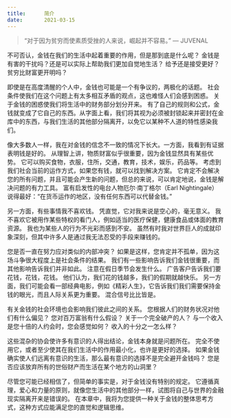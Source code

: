 ```yaml
---
title:      简介
date:       2021-03-15
---
```


> “对于因为贫穷而使素质受挫的人来说，崛起并不容易。” — JUVENAL

不可否认，金钱在我们的生活中起着重要的作用，但是那到底是什么呢？ 金钱是有害的干扰吗？还是可以实际上帮助我们更加自觉地生活？ 给予还是接受更好？贫穷比财富更开明吗？

即使是在高度清醒的个人中，金钱也可能是一个有争议的，两极化的话题。 社会条件使我们在这个问题上有太多相互矛盾的观点，这也难怪人们会感到困惑。 关于金钱的困惑使我们将生活中的财务部分划分开来。 有了自己的规则和公式，金钱就变成了它自己的东西。从字面上看，我们将其视为必须被封锁起来并密封在金库中的东西，与我们生活的其他部分隔离开，以免它以某种不人道的特性感染我们。

像大多数人一样，我在对金钱的信念不一致的情况下长大。一方面，我看到有证据表明钱是好的。 从理智上讲，物质财富似乎很重要，因为金钱显然具有某些优势。 它可以购买食物，衣服，住所，交通，教育，技术，娱乐，药品等。 考虑到我们社会当前的运作方式，如果您有钱，就可以找到解决方案。 它肯定不会解决您的所有问题，并且可能会产生新的问题，但总的来说，可以肯定地说，金钱是解决问题的有力工具。 富有启发性的电台人物厄尔·南丁格尔（Earl Nightingale）说得最好：“在货币运作的地区，没有任何东西可以代替金钱。” 

另一方面，有些事情我不喜欢钱。 凭直觉，它对我来说是空心的，毫无意义。 我不喜欢它被用作某些特权的看门人，例如适当的医疗保健，健康食品或体面的教育资源。 我也为某些人的行为不光彩而感到不安。 虽然有时我对世界巨人的成就印象深刻，但其中许多人是通过我无法忍受的手段来赚钱的。

您是否一直在努力应对类似的内部冲突？ 如果是这样，您肯定并不孤单，因为这场斗争很大程度上是社会条件的结果。 我们有一些影响告诉我们金钱很重要，而其他影响告诉我们并非如此。 注意在假日季节会发生什么。 广告客户告诉我们要花钱，花钱，花钱。 他们认为，我们花的钱越多，我们的假期就越快乐。 另一方面，我们可能会看一部经典电影，例如《精彩人生》，它告诉我们我们需要保持金钱的眼光，而且人际关系更为重要。 混合信号比比皆是。

有关金钱的社会环境也会影响我们彼此之间的关系。 您根据人们的财务状况对他们有什么偏见？ 您对百万富翁有什么假设？ 关于一个完全破产的人？ 与一个收入是您十倍的人约会时，您会感觉如何？ 收入的十分之一怎么样？

这些混杂的协会使许多有意识的人得出结论，金钱本身就是问题所在。 完全不使用它，或者至少使其在我们生活中的作用最小化，也许是更好的选择。 如果金钱确实使人们远离有意识的生活，那么最有意识的选择不是完全避开金钱吗？ 您是否应该放弃所有的世俗财产而生活在某个地方的山洞里？

尽管您可能已经相信了，但简单的事实是，对于金钱没有特别的规定。 它遵循真理，爱心和力量的原则，就像您生活中的其他部分一样，试图将自己与世界的金融现实隔离开来是错误的。 在本章中，我将为您提供一种关于金钱的整体思考方式，这种方式应能满足您的直觉和逻辑思维。